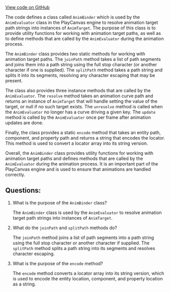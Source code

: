 [View code on GitHub](https://github.com/playcanvas/engine/src/framework/anim/binder/anim-binder.js)

The code defines a class called `AnimBinder` which is used by the `AnimEvaluator` class in the PlayCanvas engine to resolve animation target path strings into instances of `AnimTarget`. The purpose of this class is to provide utility functions for working with animation target paths, as well as to define methods that are called by the `AnimEvaluator` during the animation process.

The `AnimBinder` class provides two static methods for working with animation target paths. The `joinPath` method takes a list of path segments and joins them into a path string using the full stop character (or another character if one is supplied). The `splitPath` method takes a path string and splits it into its segments, resolving any character escaping that may be present.

The class also provides three instance methods that are called by the `AnimEvaluator`. The `resolve` method takes an animation curve path and returns an instance of `AnimTarget` that will handle setting the value of the target, or null if no such target exists. The `unresolve` method is called when the `AnimEvaluator` no longer has a curve driving a given key. The `update` method is called by the `AnimEvaluator` once per frame after animation updates are done.

Finally, the class provides a static `encode` method that takes an entity path, component, and property path and returns a string that encodes the locator. This method is used to convert a locator array into its string version.

Overall, the `AnimBinder` class provides utility functions for working with animation target paths and defines methods that are called by the `AnimEvaluator` during the animation process. It is an important part of the PlayCanvas engine and is used to ensure that animations are handled correctly.
## Questions: 
 1. What is the purpose of the `AnimBinder` class?
    
    The `AnimBinder` class is used by the `AnimEvaluator` to resolve animation target path strings into instances of `AnimTarget`.

2. What do the `joinPath` and `splitPath` methods do?
    
    The `joinPath` method joins a list of path segments into a path string using the full stop character or another character if supplied. The `splitPath` method splits a path string into its segments and resolves character escaping.

3. What is the purpose of the `encode` method?
    
    The `encode` method converts a locator array into its string version, which is used to encode the entity location, component, and property location as a string.